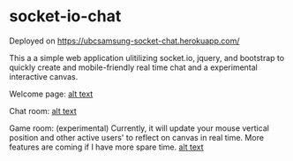 # socket-io-chat

Deployed on https://ubcsamsung-socket-chat.herokuapp.com/

This a a simple web application ulitilizing socket.io, jquery, and bootstrap to quickly create and mobile-friendly real time chat and a experimental interactive canvas.

Welcome page:
[alt text](https://cloud.githubusercontent.com/assets/13183201/25693037/a4619c3e-305b-11e7-8853-1792a67a1ed0.png)

Chat room:
[alt text](https://cloud.githubusercontent.com/assets/13183201/25693034/a25daffe-305b-11e7-9f9c-b4cc800fd281.png)

Game room: (experimental)
Currently, it will update your mouse vertical position and other active users' to reflect on canvas in real time. More features are coming if I have more spare time.
[alt text](https://cloud.githubusercontent.com/assets/13183201/25693040/a5fd20d6-305b-11e7-8f5f-13257f5de455.png)
